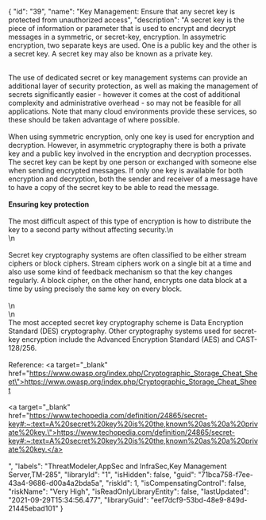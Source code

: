 {
  "id": "39",
  "name": "Key Management: Ensure that any secret key is protected from unauthorized access",
  "description": "A secret key is the piece of information or parameter that is used to encrypt and decrypt messages in a symmetric, or secret-key, encryption. In assymetric encryption, two separate keys are used. One is a public key and the other is a secret key. A secret key may also be known as a private key. <div><br /></div><div>The use of dedicated secret or key management systems can provide an additional layer of security protection, as well as making the management of secrets significantly easier - however it comes at the cost of additional complexity and administrative overhead - so may not be feasible for all applications. Note that many cloud environments provide these services, so these should be taken advantage of where possible.</div><div><br /></div><div>When using symmetric encryption, only one key is used for encryption and decryption. However, in asymmetric cryptography there is both a private key and a public key involved in the encryption and decryption processes. The secret key can be kept by one person or exchanged with someone else when sending encrypted messages. If only one key is available for both encryption and decryption, both the sender and receiver of a message have to have a copy of the secret key to be able to read the message.</div><div><br /></div><div><b>Ensuring key protection</b></div><div><br /></div><div>The most difficult aspect of this type of encryption is how to distribute the key to a second party without affecting security.\n</div><div>\n</div><div><br /></div><div>Secret key cryptography systems are often classified to be either stream ciphers or block ciphers. Stream ciphers work on a single bit at a time and also use some kind of feedback mechanism so that the key changes regularly. A block cipher, on the other hand, encrypts one data block at a time by using precisely the same key on every block.</div><div><br /></div><div>\n</div><div>\n</div><div>The most accepted secret key cryptography scheme is Data Encryption Standard (DES) cryptography. Other cryptography systems used for secret-key encryption include the Advanced Encryption Standard (AES) and CAST-128/256.</div><div><br /></div><div>Reference: <a target=\"_blank\" href=\"https://www.owasp.org/index.php/Cryptographic_Storage_Cheat_Sheet\">https://www.owasp.org/index.php/Cryptographic_Storage_Cheat_Sheet</a></div><div><br /></div><div><a target=\"_blank\" href=\"https://www.techopedia.com/definition/24865/secret-key#:~:text=A%20secret%20key%20is%20the,known%20as%20a%20private%20key.\">https://www.techopedia.com/definition/24865/secret-key#:~:text=A%20secret%20key%20is%20the,known%20as%20a%20private%20key.</a></div><div><br /></div><div> </div>",
  "labels": "ThreatModeler,AppSec and InfraSec,Key Management Server,TM-285",
  "libraryId": "1",
  "isHidden": false,
  "guid": "71bca758-f7ee-43a4-9686-d00a4a2bda5a",
  "riskId": 1,
  "isCompensatingControl": false,
  "riskName": "Very High",
  "isReadOnlyLibraryEntity": false,
  "lastUpdated": "2021-09-29T15:34:56.477",
  "libraryGuid": "eef7dcf9-53bd-48e9-849d-21445ebad101"
}
